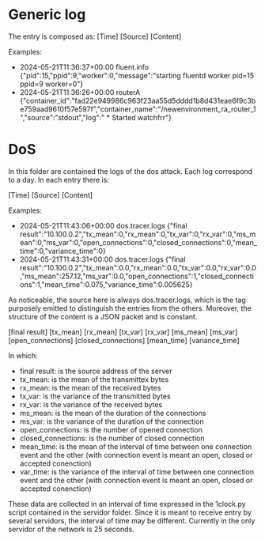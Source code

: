 # Generic log
The entry is composed as:
[Time] [Source] [Content]

Examples:
* 2024-05-21T11:36:37+00:00	fluent.info	{"pid":15,"ppid":9,"worker":0,"message":"starting fluentd worker pid=15 ppid=9 worker=0"}
* 2024-05-21T11:36:26+00:00	routerA	{"container_id":"fad22e949986c963f23aa55d5dddd1b8d431eae6f9c3be759aad9610f57e597f","container_name":"/newenvironment_ra_router_1","source":"stdout","log":" * Started watchfrr"}

# DoS
In this folder are contained the logs of the dos attack. Each log correspond to a day. In each entry there is:

[Time] [Source] [Content]

Examples:
* 2024-05-21T11:43:06+00:00	dos.tracer.logs	{"final result":"10.100.0.2","tx_mean":0,"rx_mean":0,"tx_var":0,"rx_var":0,"ms_mean":0,"ms_var":0,"open_connections":0,"closed_connections":0,"mean_time":0,"variance_time":0}
* 2024-05-21T11:43:31+00:00	dos.tracer.logs	{"final result":"10.100.0.2","tx_mean":0.0,"rx_mean":0.0,"tx_var":0.0,"rx_var":0.0,"ms_mean":257.12,"ms_var":0.0,"open_connections":1,"closed_connections":1,"mean_time":0.075,"variance_time":0.005625}

As noticeable, the source here is always dos.tracer.logs, which is the tag purposely emitted to distinguish the entries from the others. Moreover, the structure of the content is a JSON packet and is constant.

[final result] [tx_mean] [rx_mean] [tx_var] [rx_var] [ms_mean] [ms_var] [open_connections] [closed_connections] [mean_time] [variance_time]

In which:
* final result: is the source address of the server
* tx_mean: is the mean of the transmittex bytes
* rx_mean: is the mean of the received bytes
* tx_var: is the variance of the transmitted bytes
* rx_var: is the variance of the received bytes
* ms_mean: is the mean of the duration of the connections
* ms_var: is the variance of the duration of the connection
* open_connections: is the number of opened connection
* closed_connections: is the number of closed connection
* mean_time: is the mean of the interval of time between one connection event and the other (with connection event is meant an open, closed or accepted conenction)
* var_time: is the variance of the interval of time between one connection event and the other (with connection event is meant an open, closed or accepted conenction)

These data are collected in an interval of time expressed in the 1clock.py script contained in the servidor folder. Since it is meant to receive entry by several servidors, the interval of time may be different. Currently in the only servidor of the network is 25 seconds.